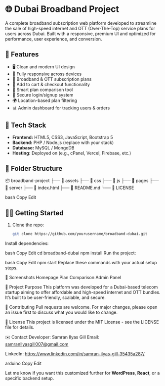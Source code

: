 # 🌐 Dubai Broadband Project

A complete broadband subscription web platform developed to streamline the sale of high-speed internet and OTT (Over-The-Top) service plans for users across Dubai. Built with a responsive, premium UI and optimized for performance, user experience, and conversion.

## 🚀 Features

- 🖥️ Clean and modern UI design
- 📱 Fully responsive across devices
- 🧾 Broadband & OTT subscription plans
- 🛒 Add to cart & checkout functionality
- 🧠 Smart plan comparison tool
- 🔐 Secure login/signup system
- 🌍 Location-based plan filtering
- 📊 Admin dashboard for tracking users & orders

## 🔧 Tech Stack

- **Frontend:** HTML5, CSS3, JavaScript, Bootstrap 5
- **Backend:** PHP / Node.js (replace with your stack)
- **Database:** MySQL / MongoDB
- **Hosting:** Deployed on (e.g., cPanel, Vercel, Firebase, etc.)

## 📁 Folder Structure

📦 broadband-project
├── 📁 assets
├── 📁 css
├── 📁 js
├── 📁 pages
├── 📁 server
├── 📄 index.html
├── 📄 README.md
└── 📄 LICENSE

bash
Copy
Edit

## 🧑‍💻 Getting Started

1. Clone the repo:
   ```bash
   git clone https://github.com/yourusername/broadband-dubai.git
Install dependencies:

bash
Copy
Edit
cd broadband-dubai
npm install
Run the project:

bash
Copy
Edit
npm start
Replace these commands with your actual setup steps.

📸 Screenshots
Homepage	Plan Comparison	Admin Panel

📌 Project Purpose
This platform was developed for a Dubai-based telecom startup aiming to offer affordable and high-speed internet and OTT bundles. It’s built to be user-friendly, scalable, and secure.

🙌 Contributing
Pull requests are welcome. For major changes, please open an issue first to discuss what you would like to change.

📜 License
This project is licensed under the MIT License - see the LICENSE file for details.

✉️ Contact
Developer: Samran Ilyas Gill
Email: samranilyasgill007@gmail.com



LinkedIn:  https://www.linkedin.com/in/samran-ilyas-gill-35435a287/

arduino
Copy
Edit

Let me know if you want this customized further for **WordPress**, **React**, or a specific backend setup.











